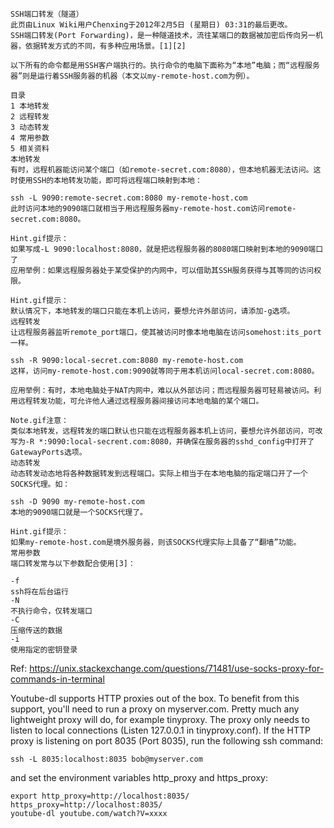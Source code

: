 ```
SSH端口转发（隧道）
此页由Linux Wiki用户Chenxing于2012年2月5日 (星期日) 03:31的最后更改。
SSH端口转发(Port Forwarding)，是一种隧道技术，流往某端口的数据被加密后传向另一机器，依据转发方式的不同，有多种应用场景。[1][2]

以下所有的命令都是用SSH客户端执行的。执行命令的电脑下面称为“本地”电脑；而“远程服务器”则是运行着SSH服务器的机器（本文以my-remote-host.com为例）。

目录
1 本地转发
2 远程转发
3 动态转发
4 常用参数
5 相关资料
本地转发
有时，远程机器能访问某个端口（如remote-secret.com:8080），但本地机器无法访问。这时使用SSH的本地转发功能，即可将远程端口映射到本地：

ssh -L 9090:remote-secret.com:8080 my-remote-host.com
此时访问本地的9090端口就相当于用远程服务器my-remote-host.com访问remote-secret.com:8080。

Hint.gif提示： 
如果写成-L 9090:localhost:8080，就是把远程服务器的8080端口映射到本地的9090端口了
应用举例：如果远程服务器处于某受保护的内网中，可以借助其SSH服务获得与其等同的访问权限。

Hint.gif提示： 
默认情况下，本地转发的端口只能在本机上访问，要想允许外部访问，请添加-g选项。
远程转发
让远程服务器监听remote_port端口，使其被访问时像本地电脑在访问somehost:its_port一样。

ssh -R 9090:local-secret.com:8080 my-remote-host.com
这样，访问my-remote-host.com:9090就等同于用本机访问local-secret.com:8080。

应用举例：有时，本地电脑处于NAT内网中，难以从外部访问；而远程服务器可轻易被访问。利用远程转发功能，可允许他人通过远程服务器间接访问本地电脑的某个端口。

Note.gif注意： 
类似本地转发，远程转发的端口默认也只能在远程服务器本机上访问，要想允许外部访问，可改写为-R *:9090:local-secrent.com:8080，并确保在服务器的sshd_config中打开了GatewayPorts选项。
动态转发
动态转发动态地将各种数据转发到远程端口。实际上相当于在本地电脑的指定端口开了一个SOCKS代理。如：

ssh -D 9090 my-remote-host.com
本地的9090端口就是一个SOCKS代理了。

Hint.gif提示： 
如果my-remote-host.com是境外服务器，则该SOCKS代理实际上具备了“翻墙”功能。
常用参数
端口转发常与以下参数配合使用[3]：

-f
ssh将在后台运行
-N
不执行命令，仅转发端口
-C
压缩传送的数据
-i
使用指定的密钥登录
```

Ref: https://unix.stackexchange.com/questions/71481/use-socks-proxy-for-commands-in-terminal

Youtube-dl supports HTTP proxies out of the box. To benefit from this support, you'll need to run a proxy on myserver.com. Pretty much any lightweight proxy will do, for example tinyproxy. The proxy only needs to listen to local connections (Listen 127.0.0.1 in tinyproxy.conf). If the HTTP proxy is listening on port 8035 (Port 8035), run the following ssh command:

```
ssh -L 8035:localhost:8035 bob@myserver.com
```
and set the environment variables http_proxy and https_proxy:

```
export http_proxy=http://localhost:8035/ https_proxy=http://localhost:8035/
youtube-dl youtube.com/watch?V=xxxx
```
